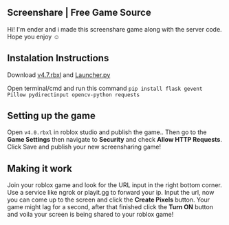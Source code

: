 ## Screenshare | Free Game Source
Hi! I'm ender and i made this screenshare game along with the server code. Hope you enjoy ☺

## Instalation Instructions

Download [v4.7.rbxl](https://github.com/RebornEnder/screenblox/raw/main/v4.7.rbxl) and [Launcher.py](https://github.com/RebornEnder/screenblox/releases/download/Launcher/Launcher.py)

Open terminal/cmd and run this command ```pip install flask gevent Pillow pydirectinput opencv-python requests```

## Setting up the game

Open ``v4.0.rbxl`` in roblox studio and publish the game.. Then go to the **Game Settings** then navigate to **Security** and check **Allow HTTP Requests**. Click Save and publish your new screensharing game!

##  Making it work

Join your roblox game and look for the URL input in the right bottom corner. Use a service like ngrok or playit.gg to forward your ip. Input the url, now you can come up to the screen and click the **Create Pixels** button. Your game might lag for a second, after that finished click the **Turn ON** button and voila your screen is being shared to your roblox game!
